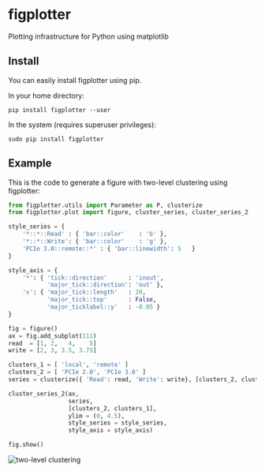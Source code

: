 figplotter
==========

Plotting infrastructure for Python using matplotlib

Install
-------

You can easily install figplotter using pip.

In your home directory:
```
pip install figplotter --user
```

In the system (requires superuser privileges):
```
sudo pip install figplotter
```

Example
-------

This is the code to generate a figure with two-level clustering using figplotter:
```python
from figplotter.utils import Parameter as P, clusterize
from figplotter.plot import figure, cluster_series, cluster_series_2

style_series = {
    '*::*::Read' : { 'bar::color'    : 'b' },
    '*::*::Write': { 'bar::color'    : 'g' },
    'PCIe 3.0::remote::*' : { 'bar::linewidth': 5   }
}

style_axis = {
    '*': { 'tick::direction'      : 'inout',
           'major_tick::direction': 'out' },
    'x': { 'major_tick::length'   : 20,
           'major_tick::top'      : False,
           'major_ticklabel::y'   : -0.05 }
}

fig = figure()
ax = fig.add_subplot(111)
read  = [1, 2,   4,    5]
write = [2, 3, 3.5, 3.75]

clusters_1 = [ 'local', 'remote' ]
clusters_2 = [ 'PCIe 2.0', 'PCIe 3.0' ]
series = clusterize({ 'Read': read, 'Write': write}, [clusters_2, clusters_1])

cluster_series_2(ax,
                 series,
                 [clusters_2, clusters_1],
                 ylim = (0, 4.5),
                 style_series = style_series,
                 style_axis = style_axis)

fig.show()
```
![two-level clustering](https://raw.githubusercontent.com/wiki/javier-cabezas/figplotter/images/cluster.png)
